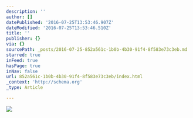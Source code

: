 ```yaml
---
description: ''
author: []
datePublished: '2016-07-25T13:53:46.907Z'
dateModified: '2016-07-25T13:53:46.510Z'
title: ''
publisher: {}
via: {}
sourcePath: _posts/2016-07-25-852a561c-1b0b-4b30-91f4-8f583e73c3eb.md
starred: true
inFeed: true
hasPage: true
inNav: false
url: 852a561c-1b0b-4b30-91f4-8f583e73c3eb/index.html
_context: 'http://schema.org'
_type: Article

---
```

![](https://the-grid-user-content.s3-us-west-2.amazonaws.com/9e9aa8c1-bb7c-4670-8e08-942a21ec052f.jpg)